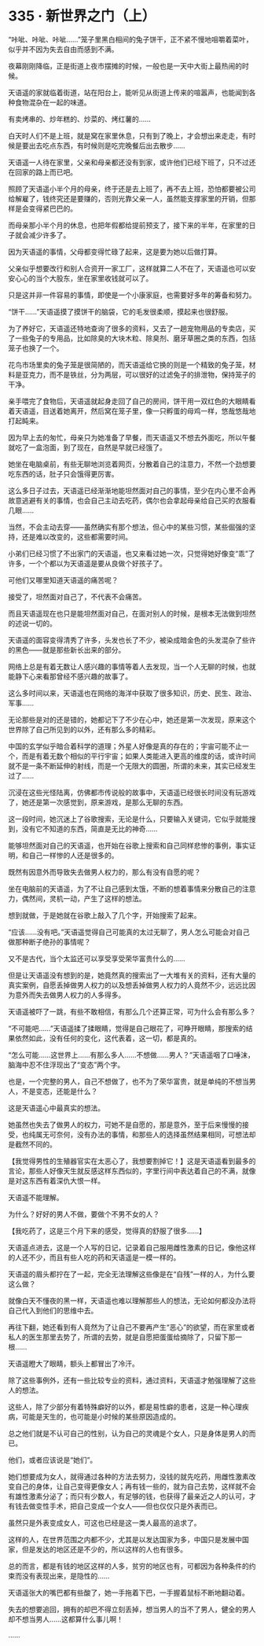 <link rel="stylesheet" href="../styles/text.css"/>
<h1>335 · 新世界之门（上）</h1>

“咔呲、咔呲、咔呲……”笼子里黑白相间的兔子饼干，正不紧不慢地咀嚼着菜叶，似乎并不因为失去自由而感到不满。

夜幕刚刚降临，正是街道上夜市摆摊的时候，一般也是一天中大街上最热闹的时候。

天语遥的家就临着街道，站在阳台上，能听见从街道上传来的喧嚣声，也能闻到各种食物混杂在一起的味道。

有卖烤串的、炒年糕的、炒菜的、烤红薯的……

白天时人们不是上班，就是窝在家里休息，只有到了晚上，才会想出来走走，有时候是要出去吃点东西，有时候则是吃完晚餐后出去散步……

天语遥一人待在家里，父亲和母亲都还没有到家，或许他们已经下班了，只不过还在回家的路上而已吧。

照顾了天语遥小半个月的母亲，终于还是去上班了，再不去上班，恐怕都要被公司给解雇了，钱终究还是要赚的，否则光靠父亲一人，虽然能支撑家里的开销，但那样是会变得紧巴巴的。

而母亲那小半个月的休息，也把年假都给提前预支了，接下来的半年，在家里的日子就会减少许多了。

因为天语遥的事情，父母都变得忙碌了起来，这是要为她以后做打算。

父亲似乎想要改行和别人合资开一家工厂，这样就算二人不在了，天语遥也可以安安心心的当个大股东，坐在家里收钱就可以了。

只是这并非一件容易的事情，即使是一个小康家庭，也需要好多年的筹备和努力。

“饼干……”天语遥摸了摸饼干的脑袋，它的毛发很柔顺，摸起来也很舒服。

为了养好它，天语遥还特地查询了很多的资料，又去了一趟宠物用品的专卖店，买了一些兔子的专用品，比如除臭的大块木粒、除臭剂、磨牙草圈之类的东西，包括笼子也换了一个。

花鸟市场里卖的兔子笼是很简陋的，而天语遥给它换的则是一个精致的兔子笼，材料是亚克力，而不是铁丝，分为两层，可以很好的过滤兔子的排泄物，保持笼子的干净。

亲手喂完了食物后，天语遥就起身走回了自己的房间，饼干用一双红色的大眼睛看着天语遥，目送着她离开，然后窝在笼子里，像一只孵蛋的母鸡一样，悠哉悠哉地打起盹来。

因为早上去的匆忙，母亲只为她准备了早餐，而天语遥又不想去外面吃，所以午餐就吃了一盒泡面，到了现在，自然是早就已经饿了。

她坐在电脑桌前，有些无聊地浏览着网页，分散着自己的注意力，不然一个劲想要吃东西的话，肚子只会饿得更厉害。

这么多日子过去，天语遥已经渐渐地能坦然面对自己的事情，至少在内心里不会再故意逃避有关的事情，也会自己主动去吃药，偶尔也会拿起母亲给自己买的衣服看几眼……

当然，不会主动去穿——虽然确实有那个想法，但心中的某些习惯，某些倔强的坚持，还是难以改变的，这些都需要时间。

小弟们已经习惯了不出家门的天语遥，也又来看过她一次，只觉得她好像变“乖”了许多，一个个都以为天语遥是要从良做个好孩子了。

可他们又哪里知道天语遥的痛苦呢？

接受了，坦然面对自己了，不代表不会痛苦。

而且天语遥现在也只是能坦然面对自己，在面对别人的时候，是根本无法做到坦然的述说一切的。

天语遥的面容变得清秀了许多，头发也长了不少，被染成暗金色的头发混杂了些许的黑色——就是那些新长出来的部分。

网络上总是有着无数让人感兴趣的事情等着人去发现，当一个人无聊的时候，也就能静下心来看那曾经不感兴趣的故事了。

这么多时间以来，天语遥也在网络的海洋中获取了很多知识，历史、民生、政治、军事……

无论那些是对的还是错的，她都记下了不少在心中，她还是第一次发现，原来这个世界除了自己所见到的以外，还有那么多的精彩。

中国的玄学似乎暗合着科学的道理；外星人好像是真的存在的；宇宙可能不止一个，而是有着无数个相似的平行宇宙；如果人类能进入更高的维度的话，或许时间就不是一条不断延伸的射线，而是一个无限大的圆圈，所谓的未来，其实已经发生过了……

沉浸在这些光怪陆离，仿佛都市传说般的故事中，天语遥已经很长时间没有玩游戏了，她还是第一次感觉到，原来游戏，是那么无聊的东西。

这一段时间，她沉迷上了谷歌搜索，无论是什么，只要输入关键词，它似乎就能搜到，没有它不知道的东西，简直是无比的神奇……

能够坦然面对自己的天语遥，也开始在谷歌上搜索和自己同样悲惨的事例，事实证明，和自己一样惨的人还是很多的。

既然有因意外而导致失去做男人权力的，那么有没有自愿的呢？

坐在电脑前的天语遥，为了不让自己感到太饿，不断的想着事情来分散自己的注意力，偶然间，灵机一动，产生了这样的想法。

想到就做，于是她就在谷歌上敲入了几个字，开始搜索了起来。

“应该……没有吧。”天语遥觉得自己可能真的太过无聊了，男人怎么可能会对自己做那种断子绝孙的事情呢？

又不是古代，当个太监还可以享受享受荣华富贵什么的……

但是让天语遥没有想到的是，她竟然真的搜索出了一大堆有关的资料，还有大量的真实案例，自愿丢掉做男人权力的以及想丢掉做男人权力的人竟然不少，远远比因为意外而失去做男人权力的人多得多。

天语遥被吓了一跳，有些不敢相信，有那么几个还算正常，可为什么会有那么多？

“不可能吧……”天语遥揉了揉眼睛，觉得是自己眼花了，可睁开眼睛，那搜索的结果依然如此，没有任何的变化，这代表着，这一切，都是真的。

“怎么可能……这世界上……有那么多人……不想做……男人？”天语遥咽了口唾沫，脑海中忍不住浮现出了“变态”两个字。

也是，一个完整的男人，自己不想做了，也不为了荣华富贵，就是单纯的不想当男人，不是变态，还能是什么？

这是天语遥心中最真实的想法。

她虽然也失去了做男人的权力，可她不是自愿的，那是意外，至于后来慢慢的接受，也纯属无可奈何，没有办法的事情，和那些人的选择虽然结果相同，可想法却是截然不同的。

【我觉得男性的生殖器官实在太恶心了，我想要割掉它！】这是天语遥看到最多的言论，那些人好像天生就反感这样东西似的，字里行间中表达着自己的不满，就像是对这东西有着深仇大恨一样。

天语遥不能理解。

为什么？好好的男人不做，要做个不男不女的人？

【我吃药了，这是三个月下来的感受，觉得真的舒服了很多……】

天语遥点进去，这是一个人写的日记，记录着自己服用雌性激素的日记，像他这样的人还不少，而且有些人吃的药和天语遥是一模一样的。

天语遥的眉头都拧在了一起，完全无法理解这些像是在“自残”一样的人，为什么要这么做？

就像白天不懂夜的黑一样，天语遥也难以理解那些人的想法，无论如何都没办法将自己代入到他们的思维中去。

再往下翻，她还看到有人竟然为了让自己不要再产生“恶心”的欲望，而在家里或者私人的医生那里去势了，所谓的去势，就是自愿把蛋蛋给摘除了，只留下那一根……

天语遥瞪大了眼睛，额头上都冒出了冷汗。

除了这些事例外，还有一些比较专业的资料，通过资料，天语遥才勉强理解了这些人的想法。

这些人，除了少部分有着特殊癖好的以外，都是易性癖的患者，这是一种心理疾病，可能是天生的，也可能是小时候的某些原因造成的。

总之他们就是不认可自己的性别，认为自己的灵魂是个女人，只是身体是男人的而已。

他们，或者应该说是“她们”。

她们想要成为女人，就得通过各种的方法去努力，没钱的就先吃药，用雌性激素改变自己的身体，让自己变得更像女人；再有钱一些的，就为自己去势，这样就不会有雄性激素分泌了；而只有少数人，有足够的钱，也获得了最亲近之人的认可，才有钱去做变性手术，把自己变成一个女人——但也仅仅只是外表而已。

虽然只是外表变成女人，可这也已经是这一类人最高的追求了。

这样的人，在世界范围之内都不少，尤其是以发达国家为多，中国只是发展中国家，但是发达的地区还是不少的，所以这样的人也有很多。

总的而言，都是有钱的地区这样的人多，贫穷的地区也有，可都因为各种条件的约束而没有表现出来，是隐性的……

天语遥张大的嘴巴都有些酸了，她一手拖着下巴，一手握着鼠标不断地翻动着。

失去的想要追回，拥有的却巴不得立刻丢掉，想当男人的当不了男人，健全的男人却不想当男人……这都算什么事儿啊！

……
